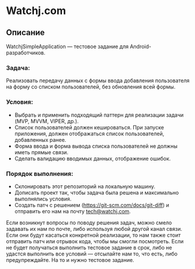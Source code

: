 # Watchj.com

## Описание

WatchjSimpleApplication — тестовое задание для Android-разработчиков.

### Задача:

Реализовать передачу данных с формы ввода добавления пользователя на форму со списком пользователей, без обновления всей формы.

### Условия:

- Выбрать и применить подходящий паттерн для реализации задачи (MVP, MVVM, VIPER, др.).
- Список пользователей должен кешироваться. При запуске приложения, должен отображаться список пользователей, добавленных ранее.
- Форма ввода и форма вывода списка пользователей не должны иметь прямые связи.
- Сделать валидацию вводимых данных, отображение ошибок.

### Порядок выполнения:

- Склонировать этот репозиторий на локальную машину.
- Дописать проект так, чтобы задача была решена и максимально выполнялись условия.
- Создать патч с решением (<https://git-scm.com/docs/git-diff>) и отправить его нам на почту <tech@watchj.com>.

Если возникнут вопросы по поводу решения задач, можно смело задавать их нам по почте, либо используя любой другой канал связи. Если они будут касаться конкретной реализации, то нам также стоит отправить патч или отрывок кода, чтобы мы смогли посмотреть. Если не будет получаться выполнить тестовое задание в срок, либо не удастся выполнить все условий — отсылайте нам то, что есть, либо предупреждайте. На то и нужно тестовое задание.

